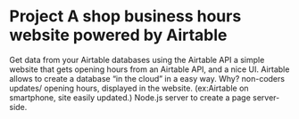 # Project A shop business hours website powered by Airtable 
Get data from your Airtable databases using the Airtable API
a simple website that gets opening hours from an Airtable API, and a nice UI.
Airtable allows to create a database “in the cloud” in a easy  way.
Why? non-coders updates/ opening hours, displayed in the website. (ex:Airtable on smartphone, site easily updated.) 
Node.js server to create a page server-side.


